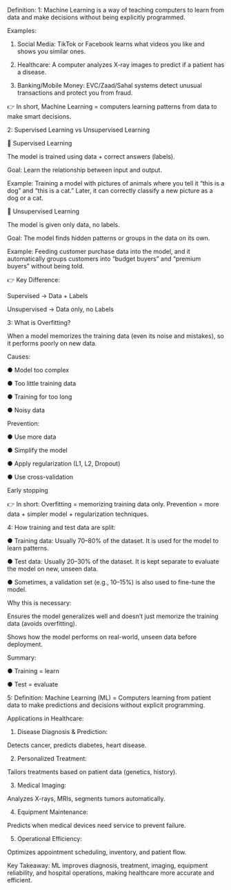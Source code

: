 Definition:
1: Machine Learning is a way of teaching computers to learn from data and make decisions without being explicitly programmed.

Examples:

1. Social Media: TikTok or Facebook learns what videos you like and shows you similar ones.


2. Healthcare: A computer analyzes X-ray images to predict if a patient has a disease.


3. Banking/Mobile Money: EVC/Zaad/Sahal systems detect unusual transactions and protect you from fraud.



👉 In short, Machine Learning = computers learning patterns from data to make smart decisions.







2: Supervised Learning vs Unsupervised Learning

🔹 Supervised Learning

The model is trained using data + correct answers (labels).

Goal: Learn the relationship between input and output.

Example: Training a model with pictures of animals where you tell it “this is a dog” and “this is a cat.” Later, it can correctly classify a new picture as a dog or a cat.


🔹 Unsupervised Learning

The model is given only data, no labels.

Goal: The model finds hidden patterns or groups in the data on its own.

Example: Feeding customer purchase data into the model, and it automatically groups customers into “budget buyers” and “premium buyers” without being told.


👉 Key Difference:

Supervised → Data + Labels

Unsupervised → Data only, no Labels


3: What is Overfitting?

When a model memorizes the training data (even its noise and mistakes), so it performs poorly on new data.

Causes:

● Model too complex

● Too little training data

● Training for too long

● Noisy data


Prevention:

● Use more data

● Simplify the model

● Apply regularization (L1, L2, Dropout)

● Use cross-validation

Early stopping


👉 In short: Overfitting = memorizing training data only. Prevention = more data + simpler model + regularization techniques.


4: How training and test data are split:

● Training data: Usually 70–80% of the dataset. It is used for the model to learn patterns.

● Test data: Usually 20–30% of the dataset. It is kept separate to evaluate the model on new, unseen data.

● Sometimes, a validation set (e.g., 10–15%) is also used to fine-tune the model.


Why this is necessary:

Ensures the model generalizes well and doesn’t just memorize the training data (avoids overfitting).

Shows how the model performs on real-world, unseen data before deployment.


Summary:

● Training = learn

● Test = evaluate


5: Definition:
Machine Learning (ML) = Computers learning from patient data to make predictions and decisions without explicit programming.

Applications in Healthcare:

1. Disease Diagnosis & Prediction:

Detects cancer, predicts diabetes, heart disease.



2. Personalized Treatment:

Tailors treatments based on patient data (genetics, history).



3. Medical Imaging:

Analyzes X-rays, MRIs, segments tumors automatically.



4. Equipment Maintenance:

Predicts when medical devices need service to prevent failure.



5. Operational Efficiency:

Optimizes appointment scheduling, inventory, and patient flow.




Key Takeaway:
ML improves diagnosis, treatment, imaging, equipment reliability, and hospital operations, making healthcare more accurate and efficient.
